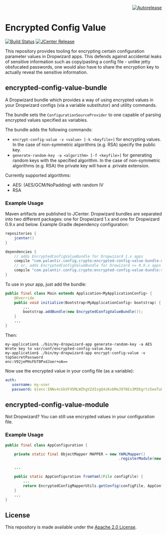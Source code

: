 <p align="right">
<a href="https://autorelease.general.dmz.palantir.tech/palantir/encrypted-config-value"><img src="https://img.shields.io/badge/Perform%20an-Autorelease-success.svg" alt="Autorelease"></a>
</p>

Encrypted Config Value
======================
[![Build Status](https://circleci.com/gh/palantir/encrypted-config-value.svg?style=shield)](https://circleci.com/gh/palantir/encrypted-config-value)
[![JCenter Release](https://img.shields.io/github/release/palantir/encrypted-config-value.svg)](
http://jcenter.bintray.com/com/palantir/config/crypto/)

This repository provides tooling for encrypting certain configuration parameter values in Dropwizard apps. This defends against accidental leaks of sensitive information such as copy/pasting a config file - unlike jetty obsfucated passwords, one would also have to share the encryption key to actually reveal the sensitive information.

encrypted-config-value-bundle
-----------------------------
A Dropwizard bundle which provides a way of using encrypted values in your Dropwizard configs (via a variable substitutor) and utility commands.

The bundle sets the `ConfigurationSourceProvider` to one capable of parsing encrypted values specified as variables.

The bundle adds the following commands:
 - `encrypt-config-value -v <value> [-k <keyfile>]` for encrypting values. In the case of non-symmetric algorithms (e.g. RSA) specify the public key.
 - `generate-random-key -a <algorithm> [-f <keyfile>]` for generating random keys with the specified algorithm. In the case of non-symmetric algorithms (e.g. RSA) the private key will have a .private extension.
 
Currently supported algorithms:
 - AES: (AES/GCM/NoPadding) with random IV
 - RSA

### Example Usage

Maven artifacts are published to JCenter. Dropwizard bundles are separated into two different packages: one for Dropwizard 1.x and one for Dropwizard 0.9.x and below. Example Gradle dependency configuration:

```groovy
repositories {
    jcenter()
}

dependencies {
    // adds EncryptedConfigValueBundle for Dropwizard 1.x apps
    compile "com.palantir.config.crypto:encrypted-config-value-bundle-dropwizard1:$version"
    // or, adds EncryptedConfigValueBundle for Drowizard <= 0.9.x apps
    compile "com.palantir.config.crypto:encrypted-config-value-bundle:$version"
}
```

To use in your app, just add the bundle:

```java
public final class Main extends Application<MyApplicationConfig> {
    @Override
    public void initialize(Bootstrap<MyApplicationConfig> bootstrap) {
        ...
        bootstrap.addBundle(new EncryptedConfigValueBundle());
    }
    ...
}
```
 
Then:

```console
my-application$ ./bin/my-dropwizard-app generate-random-key -a AES
Wrote key to var/conf/encrypted-config-value.key
my-application$ ./bin/my-dropwizard-app encrypt-config-value -v topSecretPassword
enc:V92jePHsFbT0PxdJoer+oA== 
```

Now use the encrypted value in your config file (as a variable):

```yaml
auth:
   username: my-user
   password: ${enc:INNv4cGkVF45MLWZhgVZdIsgQ4zKvbMoJ978Es3MIKgrtz5eeTuOCLM1vPbQm97ejz2EK6M=}
```

encrypted-config-value-module
-----------------------------
Not Dropwizard? You can still use encrypted values in your configuration file.

### Example Usage

```java
public final class AppConfiguration {

    private static final ObjectMapper MAPPER = new YAMLMapper()
                                                   .registerModule(new GuavaModule());

    ...

    public static AppConfiguration fromYaml(File configFile) {
        ...
        return EncryptedConfigMapperUtils.getConfig(configFile, AppConfiguration.class, MAPPER);
    }
    ...
}
```

License
-------
This repository is made available under the [Apache 2.0 License](http://www.apache.org/licenses/LICENSE-2.0).
